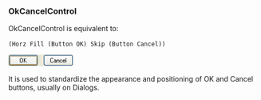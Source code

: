 ### OkCancelControl

OkCancelControl is equivalent to:

``` suneido
(Horz Fill (Button OK) Skip (Button Cancel))
```

![](<../../res/OkCancel.gif>)

It is used to standardize the appearance and positioning of OK and Cancel buttons,
usually on Dialogs.